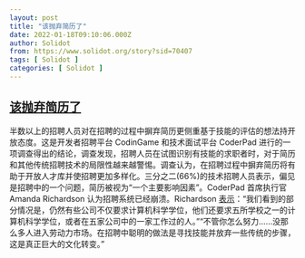 ```yaml
---
layout: post
title: "该抛弃简历了"
date: 2022-01-18T09:10:06.000Z
author: Solidot
from: https://www.solidot.org/story?sid=70407
tags: [ Solidot ]
categories: [ Solidot ]
---
```

<!--1642497006000-->
[该抛弃简历了](https://www.solidot.org/story?sid=70407)
------

<div>
半数以上的招聘人员对在招聘的过程中摒弃简历更侧重基于技能的评估的想法持开放态度。这是开发者招聘平台 CodinGame 和技术面试平台 CoderPad 进行的一项调查得出的结论，调查发现，招聘人员在试图识别有技能的求职者时，对于简历和其他传统招聘技术的局限性越来越警惕。调查认为，在招聘过程中摒弃简历将有助于开放人才库并使招聘更加多样化。三分之二(66%)的技术招聘人员表示，偏见是招聘中的一个问题，简历被视为“一个主要影响因素”。CoderPad 首席执行官 Amanda Richardson 认为招聘系统已经崩溃。Richardson <a href="https://www.zdnet.com/article/its-time-to-ditch-the-cv-why-tech-recruiters-are-changing-how-they-hire/">表示</a>：“我们看到的部分情况是，仍然有些公司不仅要求计算机科学学位，他们还要求五所学校之一的计算机科学学位，或者在五家公司中的一家工作过的人。”“不管你怎么努力……没那么多人进入劳动力市场。在招聘中聪明的做法是寻找技能并放弃一些传统的步骤，这是真正巨大的文化转变。”
</div>
